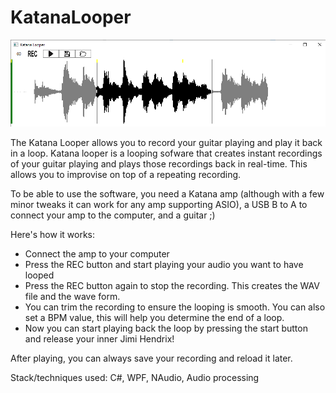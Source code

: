 # KatanaLooper

![Screenshot](https://github.com/Yvesvc/KatanaLooper/blob/master/Images/KatanaLooper.PNG)

The Katana Looper allows you to record your guitar playing and play it back in a loop.
Katana looper is a looping sofware that creates instant recordings of your guitar playing and plays those recordings back in real-time. This allows you to improvise on top of a repeating recording.

To be able to use the software, you need a Katana amp (although with a few minor tweaks it can work for any amp supporting ASIO), a USB B to A to connect your amp to the computer, and a guitar ;)

Here's how it works:
- Connect the amp to your computer
- Press the REC button and start playing your audio you want to have looped
- Press the REC button again to stop the recording. This creates the WAV file and the wave form.
- You can trim the recording to ensure the looping is smooth. You can also set a BPM value, this will help you determine the end of a loop.
- Now you can start playing back the loop by pressing the start button and release your inner Jimi Hendrix!

After playing, you can always save your recording and reload it later.

Stack/techniques used: C#, WPF, NAudio, Audio processing
